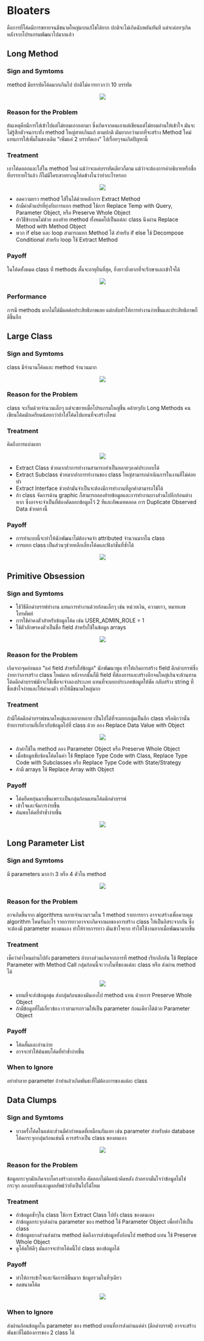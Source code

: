 # Bloaters
คือการที่โค้ดมีการขยายจนมีขนาดใหญ่มากแก้ไขได้ยาก ปกติจะไม่เกิดฉับพลันทันที แต่จะค่อยๆเกิดหลังจากโปรแกรมพัฒนาไปมากแล้ว

## Long Method
### Sign and Symtoms
method มีบรรทัดโค้ดมากเกินไป ปกติไม่ควรยาวกว่า 10 บรรทัด

<p  align="center">
  <img src="https://sourcemaking.com/images/refactoring-illustrations/2x/long-method-1.png" />
</p>

### Reason for the Problem
ต้นเหตุคือมีการใส่เข้าไปแต่ไม่ยอมเอาออกมา ซึ่งเกิดจากคนเอาแต่เขียนแต่ไม่ยอมอ่านให้เข้าใจ มันจะไม่รู้สึกตัวจนกระทั่ง method ใหญ่สายเกินแก้
ตามปกติ มันยากกว่ามากที่จะสร้าง Method ใหม่แทนการใส่เพิ่มในของเดิม "เพิ่มแค่ 2 บรรทัดเอง" ไปเรื่อยๆจนเกิดปัญหานี้

### Treatment
เอาโค้ดออกและใส่ใน method ใหม่ แม้ว่าจะแค่บรรทัดเดียวก็ตาม
แม้ว่าจะต้องการคำอธิบายหรือชื่อที่บรรยายไว้แล้ว ก็ไม่มีใครเขาอยากดูโค้ดข้างในว่าทำอะไรหรอก

<p  align="center">
  <img src="https://sourcemaking.com/images/refactoring-illustrations/2x/long-method-2.png" />
</p>

- ลดความยาว method ใส้ในได้ด้วยหลักการ Extract Method 
- ถ้ามีค่าตัวแปรที่ยุ่งกับการแยก method ใช้การ Replace Temp with Query, Parameter Object, หรือ Preserve Whole Object
- ถ้าวิธีข้างบนไม่ช่วย ลองย้าย method ทั้งหมดไปเป็นแต่ละ class นึงผ่าน Replace Method with Method Object
- พวก if else และ loop สามารถแยก Method ได้ สำหรับ if else ใช้ Decompose Conditional สำหรับ loop ใช้ Extract Method 

### Payoff
ในโค้ดทั้งหมด class ที่ methods สั้นจะอายุยืนที่สุด, ยิ่งยาวยิ่งยากที่จะรักษาและเข้าใจได้

<p  align="center">
  <img src="https://sourcemaking.com/images/refactoring-illustrations/2x/long-method-3.png" />
</p>

### Performance
การมี methods มากไม่ได้มีผลต่อประสิทธิภาพเลย แต่กลับทำให้การทำงานง่ายขึ้นและประสิทธิภาพก็ดีขึ้นอีก

## Large Class
### Sign and Symtoms
class มีจำนวนโค้ดและ method จำนวนมาก

<p  align="center">
  <img src="https://sourcemaking.com/images/refactoring-illustrations/2x/large-class-1.png" />
</p>

### Reason for the Problem
class จะเริ่มด้วยจำนวนเล็กๆ แต่จะขยายเมื่อโปรแกรมใหญ่ขึ้น
คล้ายๆกับ Long Methods คนเขียนโค้ดมักเครียดน้อยกว่าถ้าใส่โค้ดไปแทนที่จะสร้างใหม่

### Treatment
คิดถึงการแบ่งแยก

<p  align="center">
  <img src="https://sourcemaking.com/images/refactoring-illustrations/2x/large-class-2.png" />
</p>

- Extract Class ช่วยมากถ้าการทำงานสามารถทำเป็นหลายๆองค์ประกอบได้
- Extract Subclass ช่วยมากถ้าการทำงานของ class ใหญ่สามารถดำเนินการในงานที่ไม่ค่อยทำ
- Extract Interface ช่วยถ้ามันจำเป็นจะต้องมีการทำงานที่ลูกค้าสามารถใช้ได้
- ถ้า class จัดการด้าน graphic ก็สามารถลองย้ายข้อมูลและการทำงานบางส่วนไปอีกก้อนต่างหาก ซึ่งอาจจะจำเป็นที่ต้องคัดลอกข้อมูลไว้ 2 ทีและอัพเดทตลอด การ Duplicate Observed Data ช่วยตรงนี้

### Payoff
- การทำแบบนี้จะทำให้นักพัฒนาไม่ต้องจดจำ attributed จำนวนมากใน class
- การแยก class เป็นส่วนๆช่วยหลีกเลี่ยงโค้ดและฟังก์ชั่นที่ซ้ำได้

<p  align="center">
  <img src="https://sourcemaking.com/images/refactoring-illustrations/2x/large-class-3.png" />
</p>

## Primitive Obsession
### Sign and Symtoms
- ใช้วิธีดึกดำบรรพ์ทำงาน แทนการทำงานด้วยก้อนเล็กๆ เช่น หน่วยเงิน, ความยาว, หมายเลขโทรศัพท์
- การใช้ค่าคงตัวสำหรับข้อมูลโค้ด เช่น USER_ADMIN_ROLE = 1
- ใช้ตัวอักษรคงตัวเป็นชื่อ field สำหรับใช้ในข้อมูล arrays

<p  align="center">
  <img src="https://sourcemaking.com/images/refactoring-illustrations/2x/primitive-obsession-1.png" />
</p>

### Reason for the Problem
เกิดจากจุดอ่อนแอ "แค่ field สำหรับใส่ข้อมูล" นักพัฒนาพูด ทำให้เกิดการสร้าง field ดึกดำบรรพ์ซึ่งง่ายกว่าการสร้าง class ใหม่มาก หลังจากนั้นก็มี field ที่ต้องการและสร้างอีกจนใหญ่เกินจะต้านทาน
โค้ดดึกดำบรรพ์มักจะใช้เพื่อจะจำลองประเภท แทนที่จะแยกประเภทข้อมูลให้ชัด กลับสร้าง string ที่ชื่อเข้าใจง่ายและให้ค่าคงตัว ทำให้มีขนาดใหญ่มาก

### Treatment
ถ้ามีโค้ดดึกดำบรรพ์ขนาดใหญ่และหลากหลาย เป็นไปได้ที่จะแยกกลุ่มเป็นอีก class หรือดีกว่านั้น ย้ายการทำงานที่เกี่ยวกับข้อมูลไปที่ class ด้วย ลอง Replace Data Value with Object

<p  align="center">
  <img src="https://sourcemaking.com/images/refactoring-illustrations/2x/primitive-obsession-2.png" />
</p>

- ถ้าค่าใช้ใน method ลอง Parameter Object หรือ Preserve Whole Object
- เมื่อข้อมูลซับซ้อนโค้ดในค่า ใช้ Replace Type Code with Class, Replace Type Code with Subclasses หรือ Replace Type Code with State/Strategy
- ถ้ามี arrays ใช้ Replace Array with Object

### Payoff
- โค้ดยืดหยุ่นมากขึ้นเพราะเป็นกลุ่มก้อนแทนโค้ดดึกดำบรรพ์
- เข้าใจและจัดการง่ายขึ้น
- ค้นพบโค้ดที่ทำซ้ำง่ายขึ้น

<p  align="center">
  <img src="https://sourcemaking.com/images/refactoring-illustrations/2x/primitive-obsession-3.png" />
</p>

## Long Parameter List
### Sign and Symtoms
มี parameters มากว่า 3 หรือ 4 ตัวใน method

<p  align="center">
  <img src="https://sourcemaking.com/images/refactoring-illustrations/2x/long-parameter-list-1.png" />
</p>

### Reason for the Problem
อาจเกิดขึ้นจาก algorithms หลายจำนวนรวมใน 1 method รายการยาว อาจจะสร้างเพื่อควบคุม algorithm ไหนรันอะไร
รายการยาวอาจจะเกิดจากผลของการสร้าง class ให้เป็นอิสระจากกัน ซึ่งจะต้องมี parameter ของตนเอง ทำให้รายการยาว
มันเข้าใจยาก ทำให้ใช้งานยากเมื่อพัฒนามากขึ้น

### Treatment
เช็คว่าค่าไหนผ่านไปยัง parameters ถ้าบางส่วนเกิดจากการที่ method เรียกอีกอัน ใช้ Replace Parameter with Method Call กลุ่มก้อนนี้จะวางในที่ของแต่ละ class หรือ ส่งผ่าน method ได้

<p  align="center">
  <img src="https://sourcemaking.com/images/refactoring-illustrations/2x/long-parameter-list-2.png" />
</p>

- แทนที่จะส่งข้อมูลชุด ส่งกลุ่มก้อนของมันเองไป method แทน ด้วยการ Preserve Whole Object
- ถ้ามีข้อมูลที่ไม่เกี่ยวข้อง เราสามารถรวมให้เป็น parameter ก้อนเดียวได้ด้วย Parameter Object

### Payoff
- โค้ดสั้นและอ่านง่าย
- อาจจะทำให้ค้นพบโค้ดที่ทำซ้ำง่ายขึ้น

### When to Ignore
อย่าทำลาย parameter ถ้าทำแล้วเกิดพันธะที่ไม่ต้องการของแต่ละ class

## Data Clumps
### Sign and Symtoms
- บางครั้งโค้ดในแต่ละส่วนมีค่ากำหนดที่เหมือนกันเลย เช่น parameter สำหรับต่อ database โค้ดกระจุกกลุ่มก้อนเช่นนี้ ควรสร้างเป็น class ของตนเอง

<p  align="center">
  <img src="https://sourcemaking.com/images/refactoring-illustrations/data-clumps-1.png" />
</p>

### Reason for the Problem
ข้อมูลกระจุกมักเกิดจากโครงสร้างกากหรือ คัดลอกไม่คิดหน้าคิดหลัง
ถ้าอยากมั่นใจว่าข้อมูลไม่ใช่กระจุก ลองลบทิ้งและดูผลลัพธ์ว่ายังเป็นไปได้ไหม

### Treatment
- ถ้าข้อมูลซ้ำๆใน class ใช้การ Extract Class ไปยัง class ของตนเอง
- ถ้าข้อมูลกระจุกส่งผ่าน parameter ของ method ใช้ Parameter Object เพื่อทำให้เป็น class
- ถ้าข้อมูลบางส่วนส่งผ่าน method คิดถึงการส่งข้อมูลทั้งก้อนไป method แทน ใช้ Preserve Whole Object
- ดูโค้ดให้ดีๆ มันอาจจะย้ายโค้ดนี้ไป class ของข้อมูลได้

### Payoff
- ทำให้การเข้าใจและจัดการดีขึ้นมาก ข้อมูลรวมในที่ๆเดียว
- ลดขนาดโค้ด

<p  align="center">
  <img src="https://sourcemaking.com/images/refactoring-illustrations/data-clumps-3.png" />
</p>

### When to Ignore
ส่งผ่านก้อนข้อมูลใน parameter ของ method แทนที่การส่งผ่านแค่ค่า (ดึกดำบรรพ์) อาจจะสร้างพันธะที่ไม่ต้องการของ 2 class ได้ 